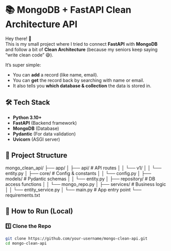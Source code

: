 # 📚 MongoDB + FastAPI Clean Architecture API

Hey there! 👋  
This is my small project where I tried to connect **FastAPI** with **MongoDB** and follow a bit of **Clean Architecture** (because my seniors keep saying “write clean code” 😅).  

It’s super simple:
- You can **add** a record (like name, email).
- You can **get** the record back by searching with name or email.
- It also tells you **which database & collection** the data is stored in.

## 🛠 Tech Stack
- **Python 3.10+**
- **FastAPI** (Backend framework)
- **MongoDB** (Database)
- **Pydantic** (For data validation)
- **Uvicorn** (ASGI server)

## 📂 Project Structure

mongo_clean_api/
├── app/
│ ├── api/ # API routes
│ │ └── v1/
│ │ └── entity.py
│ ├── core/ # Config & constants
│ │ └── config.py
│ ├── models/ # Pydantic schemas
│ │ └── entity.py
│ ├── repository/ # DB access functions
│ │ └── mongo_repo.py
│ ├── services/ # Business logic
│ │ └── entity_service.py
│ └── main.py # App entry point
└── requirements.txt

## 🚀 How to Run (Local)

### 1️⃣ Clone the Repo
```bash
git clone https://github.com/your-username/mongo-clean-api.git
cd mongo-clean-api
